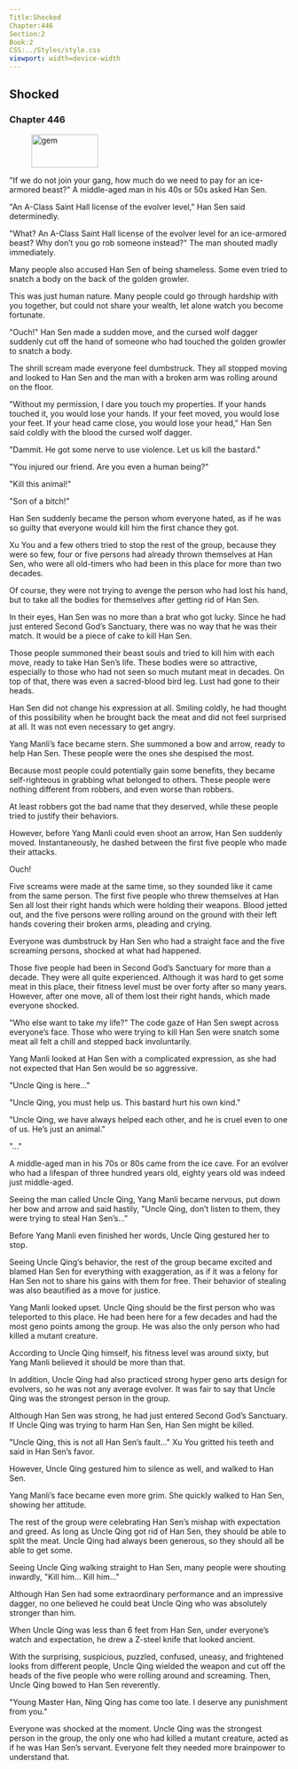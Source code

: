 ```yaml
---
Title:Shocked 
Chapter:446 
Section:2 
Book:2 
CSS:../Styles/style.css 
viewport: width=device-width
---
```

  
## Shocked
### Chapter 446
  
<figure>
	<img src="../Images/gem.gif" alt="gem" id="gem" width="120" height="60" />
</figure>
  

  
"If we do not join your gang, how much do we need to pay for an ice-armored beast?" A middle-aged man in his 40s or 50s asked Han Sen.

"An A-Class Saint Hall license of the evolver level," Han Sen said determinedly.

"What? An A-Class Saint Hall license of the evolver level for an ice-armored beast? Why don’t you go rob someone instead?" The man shouted madly immediately.

Many people also accused Han Sen of being shameless. Some even tried to snatch a body on the back of the golden growler.

This was just human nature. Many people could go through hardship with you together, but could not share your wealth, let alone watch you become fortunate.

"Ouch!" Han Sen made a sudden move, and the cursed wolf dagger suddenly cut off the hand of someone who had touched the golden growler to snatch a body.

The shrill scream made everyone feel dumbstruck. They all stopped moving and looked to Han Sen and the man with a broken arm was rolling around on the floor.

"Without my permission, I dare you touch my properties. If your hands touched it, you would lose your hands. If your feet moved, you would lose your feet. If your head came close, you would lose your head," Han Sen said coldly with the blood the cursed wolf dagger.

"Dammit. He got some nerve to use violence. Let us kill the bastard."

"You injured our friend. Are you even a human being?"

"Kill this animal!"

"Son of a bitch!"

Han Sen suddenly became the person whom everyone hated, as if he was so guilty that everyone would kill him the first chance they got.

Xu You and a few others tried to stop the rest of the group, because they were so few, four or five persons had already thrown themselves at Han Sen, who were all old-timers who had been in this place for more than two decades.

Of course, they were not trying to avenge the person who had lost his hand, but to take all the bodies for themselves after getting rid of Han Sen.

In their eyes, Han Sen was no more than a brat who got lucky. Since he had just entered Second God’s Sanctuary, there was no way that he was their match. It would be a piece of cake to kill Han Sen.

Those people summoned their beast souls and tried to kill him with each move, ready to take Han Sen’s life. These bodies were so attractive, especially to those who had not seen so much mutant meat in decades. On top of that, there was even a sacred-blood bird leg. Lust had gone to their heads.

Han Sen did not change his expression at all. Smiling coldly, he had thought of this possibility when he brought back the meat and did not feel surprised at all. It was not even necessary to get angry.

Yang Manli’s face became stern. She summoned a bow and arrow, ready to help Han Sen. These people were the ones she despised the most.

Because most people could potentially gain some benefits, they became self-righteous in grabbing what belonged to others. These people were nothing different from robbers, and even worse than robbers.

At least robbers got the bad name that they deserved, while these people tried to justify their behaviors.

However, before Yang Manli could even shoot an arrow, Han Sen suddenly moved. Instantaneously, he dashed between the first five people who made their attacks.

Ouch!

Five screams were made at the same time, so they sounded like it came from the same person. The first five people who threw themselves at Han Sen all lost their right hands which were holding their weapons. Blood jetted out, and the five persons were rolling around on the ground with their left hands covering their broken arms, pleading and crying.

Everyone was dumbstruck by Han Sen who had a straight face and the five screaming persons, shocked at what had happened.

Those five people had been in Second God’s Sanctuary for more than a decade. They were all quite experienced. Although it was hard to get some meat in this place, their fitness level must be over forty after so many years. However, after one move, all of them lost their right hands, which made everyone shocked.

"Who else want to take my life?" The code gaze of Han Sen swept across everyone’s face. Those who were trying to kill Han Sen were snatch some meat all felt a chill and stepped back involuntarily.

Yang Manli looked at Han Sen with a complicated expression, as she had not expected that Han Sen would be so aggressive.

"Uncle Qing is here…"

"Uncle Qing, you must help us. This bastard hurt his own kind."

"Uncle Qing, we have always helped each other, and he is cruel even to one of us. He’s just an animal."

"…"

A middle-aged man in his 70s or 80s came from the ice cave. For an evolver who had a lifespan of three hundred years old, eighty years old was indeed just middle-aged.

Seeing the man called Uncle Qing, Yang Manli became nervous, put down her bow and arrow and said hastily, "Uncle Qing, don’t listen to them, they were trying to steal Han Sen’s…"

Before Yang Manli even finished her words, Uncle Qing gestured her to stop.

Seeing Uncle Qing’s behavior, the rest of the group became excited and blamed Han Sen for everything with exaggeration, as if it was a felony for Han Sen not to share his gains with them for free. Their behavior of stealing was also beautified as a move for justice.

Yang Manli looked upset. Uncle Qing should be the first person who was teleported to this place. He had been here for a few decades and had the most geno points among the group. He was also the only person who had killed a mutant creature.

According to Uncle Qing himself, his fitness level was around sixty, but Yang Manli believed it should be more than that.

In addition, Uncle Qing had also practiced strong hyper geno arts design for evolvers, so he was not any average evolver. It was fair to say that Uncle Qing was the strongest person in the group.

Although Han Sen was strong, he had just entered Second God’s Sanctuary. If Uncle Qing was trying to harm Han Sen, Han Sen might be killed.

"Uncle Qing, this is not all Han Sen’s fault…" Xu You gritted his teeth and said in Han Sen’s favor.

However, Uncle Qing gestured him to silence as well, and walked to Han Sen.

Yang Manli’s face became even more grim. She quickly walked to Han Sen, showing her attitude.

The rest of the group were celebrating Han Sen’s mishap with expectation and greed. As long as Uncle Qing got rid of Han Sen, they should be able to split the meat. Uncle Qing had always been generous, so they should all be able to get some.

Seeing Uncle Qing walking straight to Han Sen, many people were shouting inwardly, "Kill him… Kill him…"

Although Han Sen had some extraordinary performance and an impressive dagger, no one believed he could beat Uncle Qing who was absolutely stronger than him.

When Uncle Qing was less than 6 feet from Han Sen, under everyone’s watch and expectation, he drew a Z-steel knife that looked ancient.

With the surprising, suspicious, puzzled, confused, uneasy, and frightened looks from different people, Uncle Qing wielded the weapon and cut off the heads of the five people who were rolling around and screaming. Then, Uncle Qing bowed to Han Sen reverently.

"Young Master Han, Ning Qing has come too late. I deserve any punishment from you."

Everyone was shocked at the moment. Uncle Qing was the strongest person in the group, the only one who had killed a mutant creature, acted as if he was Han Sen’s servant. Everyone felt they needed more brainpower to understand that.